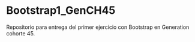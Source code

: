 # Bootstrap1_GenCH45
Repositorio para entrega del primer ejercicio con Bootstrap en Generation cohorte 45.
